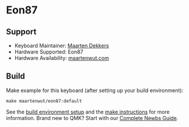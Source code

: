 # Eon87

## Support
* Keyboard Maintainer: [Maarten Dekkers](https://github.com/maartenwut)
* Hardware Supported: Eon87
* Hardware Availability: [maartenwut.com](https://maartenwut.com)

## Build
Make example for this keyboard (after setting up your build environment):

    make maartenwut/eon87:default

See the [build environment setup](https://docs.qmk.fm/#/getting_started_build_tools) and the [make instructions](https://docs.qmk.fm/#/getting_started_make_guide) for more information. Brand new to QMK? Start with our [Complete Newbs Guide](https://docs.qmk.fm/#/newbs).